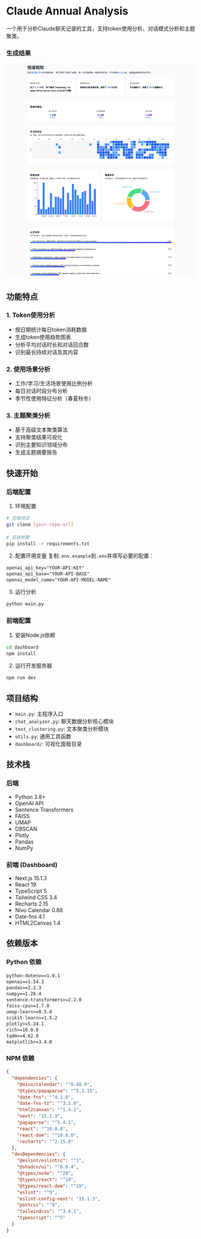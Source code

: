<!--
 * @Author: ByronVon
 * @Date: 2025-01-02 15:10:22
 * @FilePath: /ClaudeAnnualAnalysis/README.md
 * @Description: 
-->

# Claude Annual Analysis

一个用于分析Claude聊天记录的工具，支持token使用分析、对话模式分析和主题聚类。

### 生成结果
![Clustering Result](/out/result.png)

## 功能特点

### 1. Token使用分析
- 按日期统计每日token消耗数据
- 生成token使用趋势图表
- 分析平均对话时长和对话回合数
- 识别最长持续对话及其内容

### 2. 使用场景分析
- 工作/学习/生活场景使用比例分析
- 每日对话时段分布分析
- 季节性使用特征分析（春夏秋冬）

### 3. 主题聚类分析
- 基于高级文本聚类算法
- 支持聚类结果可视化
- 识别主要知识领域分布
- 生成主题摘要报告

## 快速开始

### 后端配置

1. 环境配置
```bash
# 克隆项目
git clone [your-repo-url]

# 安装依赖
pip install -r requirements.txt
```

2. 配置环境变量
复制`.env.example`到`.env`并填写必要的配置：
```
openai_api_key="YOUR-API-KEY"
openai_api_base="YOUR-API-BASE"
openai_model_name="YOUR-API-MODEL-NAME"
```

3. 运行分析
```bash
python main.py
```

### 前端配置

1. 安装Node.js依赖
```bash
cd dashboard
npm install
```

2. 运行开发服务器
```bash
npm run dev
```

## 项目结构

- `main.py`: 主程序入口
- `chat_analyzer.py`: 聊天数据分析核心模块
- `text_clustering.py`: 文本聚类分析模块
- `utils.py`: 通用工具函数
- `dashboard/`: 可视化面板目录

## 技术栈

### 后端
- Python 3.8+
- OpenAI API
- Sentence Transformers
- FAISS
- UMAP
- DBSCAN
- Plotly
- Pandas
- NumPy

### 前端 (Dashboard)
- Next.js 15.1.3
- React 19
- TypeScript 5
- Tailwind CSS 3.4
- Recharts 2.15
- Nivo Calendar 0.88
- Date-fns 4.1
- HTML2Canvas 1.4

## 依赖版本

### Python 依赖
```
python-dotenv==1.0.1
openai==1.54.3
pandas>=2.2.3
numpy==1.26.4
sentence-transformers>=2.2.0
faiss-cpu>=1.7.0
umap-learn>=0.5.0
scikit-learn>=1.5.2
plotly>=5.24.1
rich>=10.0.0
tqdm>=4.62.0
matplotlib>=3.4.0
```

### NPM 依赖
```json
{
  "dependencies": {
    "@nivo/calendar": "^0.88.0",
    "@types/papaparse": "^5.3.15",
    "date-fns": "^4.1.0",
    "date-fns-tz": "^3.2.0",
    "html2canvas": "^1.4.1",
    "next": "15.1.3",
    "papaparse": "^5.4.1",
    "react": "^19.0.0",
    "react-dom": "^19.0.0",
    "recharts": "^2.15.0"
  },
  "devDependencies": {
    "@eslint/eslintrc": "^3",
    "@shadcn/ui": "^0.0.4",
    "@types/node": "^20",
    "@types/react": "^19",
    "@types/react-dom": "^19",
    "eslint": "^9",
    "eslint-config-next": "15.1.3",
    "postcss": "^8",
    "tailwindcss": "^3.4.1",
    "typescript": "^5"
  }
}
